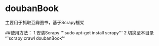 # doubanBook
主要用于抓取豆瓣图书，基于Scrapy框架


##使用方法：
1.安装Scrapy 
'''sudo apt-get install scrapy'''
2.切换至本目录
‘’'scrapy crawl doubanBook’‘’
